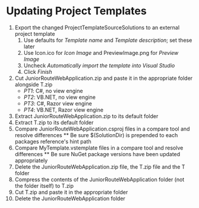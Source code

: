 # Updating Project Templates
1. Export the changed ProjectTemplateSourceSolutions to an external project template
	1. Use defaults for _Template name_ and _Template description_; set these later
	2. Use Icon.ico for _Icon Image_ and PreviewImage.png for _Preview Image_
	3. Uncheck _Automatically import the template into Visual Studio_
	4. Click _Finish_
2. Cut JuniorRouteWebApplication.zip and paste it in the appropriate folder alongside T.zip
	* _PT1_: C#, no view engine
	* _PT2_: VB.NET, no view engine
	* _PT3_: C#, Razor view engine
	* _PT4_: VB.NET, Razor view engine
3. Extract JuniorRouteWebApplication.zip to its default folder
4. Extract T.zip to its default folder
5. Compare JuniorRouteWebApplication.csproj files in a compare tool and resolve differences
** Be sure $(SolutionDir) is prepended to each packages reference's hint path
6. Compare MyTemplate.vstemplate files in a compare tool and resolve differences
** Be sure NuGet package versions have been updated appropriately
7. Delete the JuniorRouteWebApplication.zip file, the T.zip file and the T folder
8. Compress the contents of the JuniorRouteWebApplication folder (not the folder itself) to T.zip
9. Cut T.zip and paste it in the appropriate folder
10. Delete the JuniorRouteWebApplication folder